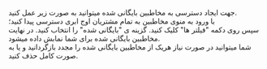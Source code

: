 <p>جهت ایجاد دسترسی به مخاطبین&nbsp;بایگانی شده&nbsp;میتوانید به صورت زیر&nbsp;عمل کنید.<br>با ورود به منوی مخاطبین به تمام مشتریان اوج ابری دسترسی پیدا کنید؛<br>سپس روی دکمه&nbsp;"فیلتر ها"&nbsp;کلیک کنید. گزینه ی "بایگانی شده" را انتخاب کنید. در نهایت مخاطبین بایگانی شده برای شما نمابش داده میشود.<br>شما میتوانید در صورت نیاز هریک از مخاطبین بایگانی شده را مجدد بازگردانید و یا به صورت کامل حذف کنید.</p>